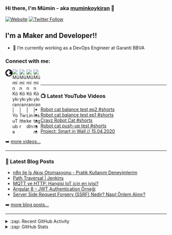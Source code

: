 ### Hi there, I'm Mümin - aka [muminkoykiran][website] 👋

[![Website](https://img.shields.io/website?label=muminkoykiran.com.tr&style=for-the-badge&url=https%3A%2F%2Fmuminkoykiran.com.tr)](https://www.muminkoykiran.com.tr)
[![Twitter Follow](https://img.shields.io/twitter/follow/muminkoykiran?color=1DA1F2&logo=twitter&style=for-the-badge)](https://twitter.com/intent/follow?original_referer=https%3A%2F%2Fgithub.com%2Fmuminkoykiran&screen_name=muminkoykiran)

## I'm a Maker and Developer!!

- 🔭 I’m currently working as a DevOps Engineer at Garanti BBVA


### Connect with me:

[<img align="left" alt="muminkoykiran.com.tr" width="22px" src="https://raw.githubusercontent.com/iconic/open-iconic/master/svg/globe.svg" />][website]
[<img align="left" alt="Mümin Köykıran | YouTube" width="22px" src="https://cdn.jsdelivr.net/npm/simple-icons@v3/icons/youtube.svg" />][youtube]
[<img align="left" alt="Mümin Köykıran | Twitter" width="22px" src="https://cdn.jsdelivr.net/npm/simple-icons@v3/icons/twitter.svg" />][twitter]
[<img align="left" alt="Mümin Köykıran | LinkedIn" width="22px" src="https://cdn.jsdelivr.net/npm/simple-icons@v3/icons/linkedin.svg" />][linkedin]
[<img align="left" alt="Mümin Köykıran | Instagram" width="22px" src="https://cdn.jsdelivr.net/npm/simple-icons@v3/icons/instagram.svg" />][instagram]


<br />
<br />

---

### 📺 Latest YouTube Videos

<!-- YOUTUBE:START -->
- [Robot cat balance test ep2 #shorts](https://www.youtube.com/shorts/y1X5qtz2ry8)
- [Robot cat balance test ep1 #shorts](https://www.youtube.com/shorts/hYL2tfR2fH4)
- [Crayz Robot Cat #shorts](https://www.youtube.com/shorts/2vr-Fors2Hk)
- [Robot cat push-up test #shorts](https://www.youtube.com/shorts/xsNnlOVurFM)
- [Project: Smart in Wall // 15.04.2020](https://www.youtube.com/shorts/bb_J6ONfCZc)
<!-- YOUTUBE:END -->

➡️ [more videos...](https://www.youtube.com/channel/UCb0WFqDdebZnHYf5H526zpA)

---

### 📕 Latest Blog Posts

<!-- BLOG-POST-LIST:START -->
- [n8n ile İş Akışı Otomasyonu - Pratik Kullanım Deneyimlerim](https://blog.muminkoykiran.com.tr/posts/n8n-ile-workflow-otomasyonu-ve-ai-entegrasyonu/)
- [Path Traversal | Jenkins](https://blog.muminkoykiran.com.tr/posts/path-traversal-jenkins/)
- [MQTT ve HTTP: Hangisi IoT için en iyisi?](https://blog.muminkoykiran.com.tr/posts/mqtt-ve-http-hangisi-iot-icin-en-iyisi/)
- [Angular 8 – JWT Authentication Örneği](https://blog.muminkoykiran.com.tr/posts/angular-8-jwt-authentication-ornegi/)
- [Server Side Request Forgery &lpar;SSRF&rpar; Nedir? Nasıl Önlem Alınır?](https://blog.muminkoykiran.com.tr/posts/server-side-request-forgery-ssrf-nedir/)
<!-- BLOG-POST-LIST:END -->

➡️ [more blog posts...](https://blog.muminkoykiran.com.tr/)

---

<details>
  <summary>:zap: Recent GitHub Activity</summary>
  
<!--START_SECTION:activity-->
1. ❌ Closed PR [#1](https://github.com/muminkoykiran/spotify-now-playing/pull/1) in [muminkoykiran/spotify-now-playing](https://github.com/muminkoykiran/spotify-now-playing)
2. 🗣 Commented on [#1](https://github.com/muminkoykiran/spotify-now-playing/issues/1) in [muminkoykiran/spotify-now-playing](https://github.com/muminkoykiran/spotify-now-playing)
3. ❗️ Closed issue [#8](https://github.com/muminkoykiran/free-developer-resources/issues/8) in [muminkoykiran/free-developer-resources](https://github.com/muminkoykiran/free-developer-resources)
4. 🗣 Commented on [#8](https://github.com/muminkoykiran/free-developer-resources/issues/8) in [muminkoykiran/free-developer-resources](https://github.com/muminkoykiran/free-developer-resources)
5. 🗣 Commented on [#7](https://github.com/muminkoykiran/free-developer-resources/issues/7) in [muminkoykiran/free-developer-resources](https://github.com/muminkoykiran/free-developer-resources)
<!--END_SECTION:activity-->

</details>

<details>
  <summary>:zap: GitHub Stats</summary>

  <img align="left" alt="Mümin Köykıran's GitHub Stats" src="https://github-readme-stats.codestackr.vercel.app/api?username=muminkoykiran&show_icons=true&hide_border=true" />
</details>

[website]: https://www.muminkoykiran.com.tr/
[twitter]: https://twitter.com/MrKoykiran
[youtube]: https://www.youtube.com/channel/UCb0WFqDdebZnHYf5H526zpA
[instagram]: https://www.instagram.com/muminkoykiran/
[linkedin]: https://www.linkedin.com/in/muminkoykiran/
